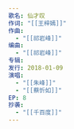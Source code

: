```yaml
---
歌名: 仙才叹
作词: "[[王梓嫣]]"
作曲:
  - "[[祁岩峰]]"
编曲:
  - "[[祁岩峰]]"
专辑: 
发行: 2018-01-09
演唱:
  - "[[朱峰]]"
  - "[[蔡忻如]]"
EP: 8
抄袭: 
  - "[[千百度]]"
---
```

